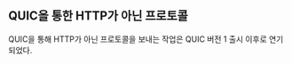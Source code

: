 <!--
## Non-HTTP over QUIC

The work on sending protocols other than HTTP over QUIC has been postponed until
after QUIC version 1 has shipped.
-->

## QUIC을 통한 HTTP가 아닌 프로토콜

QUIC을 통해 HTTP가 아닌 프로토콜을 보내는 작업은 QUIC 버전 1 출시 이후로 연기되었다.
